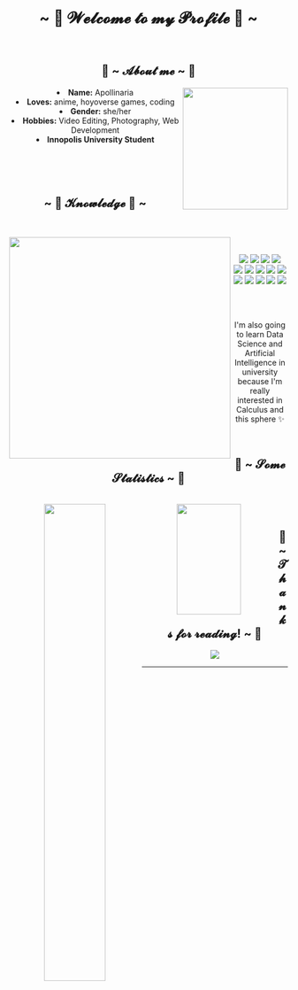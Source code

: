 <body>
  <center>
<h1 align="center">~ 💖 𝓦𝓮𝓵𝓬𝓸𝓶𝓮 𝓽𝓸 𝓶𝔂 𝓟𝓻𝓸𝓯𝓲𝓵𝓮 💖 ~</h1>
<br>

<div>
<h2 align="center"> 🦊 ~ 𝓐𝓫𝓸𝓾𝓽 𝓶𝓮 ~ 🦊 </h2>
  <div align="center">
<img src="https://i.pinimg.com/originals/c2/2d/aa/c22daa4acd066ca7992d4235bec2210b.gif" align="right" height="220" width="190" frameborder="0" scrolling="no">
  </div>
<li>
 <b>Name:</b> Apollinaria
</li>
<li>
<b>Loves:</b> anime, hoyoverse games, coding
</li>
<li>
<b>Gender:</b> she/her
</li>
<li>
<b>Hobbies:</b> Video Editing, Photography, Web Development
</li>
<li>
<b>Innopolis University Student</b>
</li>

<br><br><br>
</div>
<div>
<h2 align="center">            ~ 📇 𝓚𝓷𝓸𝔀𝓵𝓮𝓭𝓰𝓮 📇 ~</h2>
 <br>
<p>
  <div align="center">
<img src="https://i.pinimg.com/originals/0c/af/9f/0caf9f7b8ab4917287aaaf8b8b772cd7.gif" align="left" width="400px">
  </div>
</div>
<div>
  <br>
<p align="center"><img src="https://img.shields.io/badge/html5%20-%23E34F26.svg?&style=for-the-badge&logo=html5&logoColor=white"/> <img src="https://img.shields.io/badge/css3%20-%231572B6.svg?&style=for-the-badge&logo=css3&logoColor=white"/>
  <img src="https://camo.githubusercontent.com/12c86948171f70caa99571e22625bfbf108e7b37d583189fdb79fc84dbd2b922/68747470733a2f2f696d672e736869656c64732e696f2f62616467652f5675652e6a732d3446433038443f7374796c653d666f722d7468652d6261646765266c6162656c436f6c6f723d333434393545266c6f676f436f6c6f723d344643303844266c6f676f3d7675652d646f742d6a73">

<img src="https://camo.githubusercontent.com/235a1e3a0488dbd4202ce678aa04a04281f5c4cecf58f554b13212d6cbfd8238/68747470733a2f2f696d672e736869656c64732e696f2f62616467652f4769742d4630353033323f7374796c653d666f722d7468652d6261646765266c6162656c436f6c6f723d463035303332266c6f676f436f6c6f723d666666666666266c6f676f3d676974">
<br>
<img src="https://camo.githubusercontent.com/03c29c2856244c5626944c9e2b1ed107601494d2231f70e4724dd0687eeb9f23/68747470733a2f2f696d672e736869656c64732e696f2f62616467652f4769744875622d6666666666663f7374796c653d666f722d7468652d6261646765266c6162656c436f6c6f723d313831373137266c6f676f436f6c6f723d666666666666266c6f676f3d676974687562">
<img src="https://camo.githubusercontent.com/44b564b2df8b63b7f55914b26c44e5f5dda5172e25ee1a881fc33035a620444c/68747470733a2f2f696d672e736869656c64732e696f2f62616467652f4a6176612d3030373339363f7374796c653d666f722d7468652d6261646765266c6162656c436f6c6f723d663539373166266c6f676f436f6c6f723d303037333936266c6f676f3d6a617661">

<img src="https://camo.githubusercontent.com/390a54b1a9ec6018f34212833ba161ee0a2a3f392ef02ea2e8502eb6fe3d989a/68747470733a2f2f696d672e736869656c64732e696f2f62616467652f507974686f6e2d3337373641423f7374796c653d666f722d7468652d6261646765266c6162656c436f6c6f723d464644343342266c6f676f436f6c6f723d333737364142266c6f676f3d707974686f6e">

<img src="https://camo.githubusercontent.com/54edac55260274fa7728173e1557e22eb743eef823049f5f124d79dfdf8869fc/68747470733a2f2f696d672e736869656c64732e696f2f62616467652f432b2b2d3030353939433f7374796c653d666f722d7468652d6261646765266c6162656c436f6c6f723d303134323764266c6f676f436f6c6f723d363239356362266c6f676f3d63706c7573706c7573">

<img src="https://camo.githubusercontent.com/d9b2f2f4afa4e6fdbafebd3e918374e8c0f6d8b9a37d33a5187e03b64d3a93f7/68747470733a2f2f696d672e736869656c64732e696f2f62616467652f547970655363726970742d3331373843363f7374796c653d666f722d7468652d6261646765266c6162656c436f6c6f723d666666666666266c6f676f436f6c6f723d333137384336266c6f676f3d74797065736372697074">
<img src="https://camo.githubusercontent.com/751a9689ee78d223598375a6962910479def3babeb8033812f26b7e370d2bf66/68747470733a2f2f696d672e736869656c64732e696f2f62616467652f4a6176615363726970742d4637444631453f7374796c653d666f722d7468652d6261646765266c6162656c436f6c6f723d666666666666266c6f676f436f6c6f723d463744463145266c6f676f3d6a617661736372697074">

<img src="https://camo.githubusercontent.com/ae51952f6c3ab947f1788316d09a9ddb460a07b1f9fe9a159e05e583138646f6/68747470733a2f2f696d672e736869656c64732e696f2f62616467652f4e6f64652e6a732d3333393933333f7374796c653d666f722d7468652d6261646765266c6162656c436f6c6f723d316532313232266c6f676f436f6c6f723d333339393333266c6f676f3d6e6f64652d646f742d6a73">
<img src="https://camo.githubusercontent.com/15a8ea46dc9f0829bbf1810291c0749331daf7ff5e6b8c30b546cbf0318bb0a3/68747470733a2f2f696d672e736869656c64732e696f2f62616467652f6e706d2d4342333833373f7374796c653d666f722d7468652d6261646765266c6162656c436f6c6f723d434233383337266c6f676f436f6c6f723d434233383337266c6f676f3d6e706d">
<img src="https://camo.githubusercontent.com/721644586e366ea3c0a5897ead58313874c42a3afa9e073956de5a5c9f64c8cd/68747470733a2f2f696d672e736869656c64732e696f2f62616467652f45534c696e742d3442333243333f7374796c653d666f722d7468652d6261646765266c6162656c436f6c6f723d344233324333266c6f676f436f6c6f723d383038306632266c6f676f3d65736c696e74">

  <img src="https://camo.githubusercontent.com/0fdd7d78376a31f0f07688c656f93dc7a9cc7527f4d2769cd359db7e13ec1a87/68747470733a2f2f696d672e736869656c64732e696f2f62616467652f426f6f7473747261702d3739353242333f7374796c653d666f722d7468652d6261646765266c6162656c436f6c6f723d373935324233266c6f676f436f6c6f723d666666666666266c6f676f3d626f6f747374726170">

  
  <br><br>
  <p align="center"> I'm also going to learn Data Science and Artificial Intelligence in university because I'm really interested in Calculus and this sphere ✨</p>

</p>
<br>
<h2 align="center">           📝 ~ 𝓢𝓸𝓶𝓮 𝓢𝓽𝓪𝓽𝓲𝓼𝓽𝓲𝓬𝓼 ~ 📝</h2>
  <div align="center">
<br>
<img align="left" width="47%" src="https://github-readme-stats.vercel.app/api?username=apollych&count_private=true&theme=tokyonight&hide=contribs,prs,issues">
<img align="left" width="48%" height="200px" src="https://github-readme-stats.vercel.app/api/top-langs/?username=apollych&layout=compact">

</div>
<br>
<div>
<h2 align="center">💖 ~ 𝓣𝓱𝓪𝓷𝓴𝓼 𝓯𝓸𝓻 𝓻𝓮𝓪𝓭𝓲𝓷𝓰! ~ 💖</h2>
<div align="center">
<img src="https://i.pinimg.com/originals/40/c6/cf/40c6cf523331a8b37aff9a01abe2a070.gif">
</div>
<hr>
</div>
</div>
    </center>
</body>

